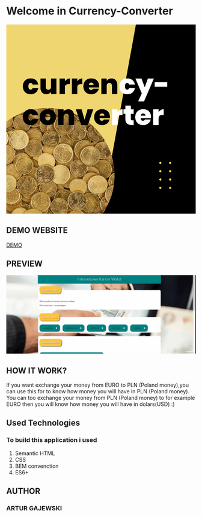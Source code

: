 # Welcome in Currency-Converter
![This is my first currency-converter for learning javasrcipt with you-code.pl](https://raw.githubusercontent.com/arturgajewski/currency-converter/main/images/currency-converter_image.png)

## DEMO WEBSITE

[DEMO](https://github.com/arturgajewski/currency-converter)

## PREVIEW
![this is the preview currency converter,you can see how it work](https://raw.githubusercontent.com/arturgajewski/currency-converter/main/images/currencyconverter.gif)
## HOW IT WORK?

If you want exchange your money from EURO to PLN (Poland money),you can use this for to know how money you will have in PLN (Poland money). You can too exchange your money from PLN (Poland money) to for example EURO then you will know how money you will have in dolars(USD) :)

##  Used Technologies

### To build this application i used
1.  Semantic HTML
2.  CSS
3.  BEM convenction
4.  ES6+

## AUTHOR 
### ARTUR GAJEWSKI
